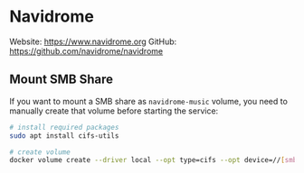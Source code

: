 # Navidrome

Website: https://www.navidrome.org
GitHub: https://github.com/navidrome/navidrome

## Mount SMB Share

If you want to mount a SMB share as `navidrome-music` volume, you need to manually create that volume before starting the service:

```bash
# install required packages
sudo apt install cifs-utils

# create volume
docker volume create --driver local --opt type=cifs --opt device=//[smb-server-ip]/[share-path] --opt o=username=[username],password=[password],domain=[workgroup-name] navidrome-music
```
